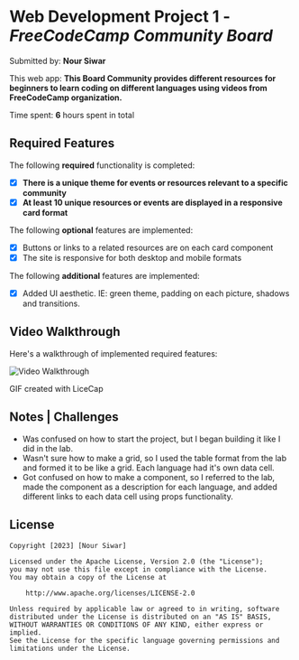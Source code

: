 # Web Development Project 1 - *FreeCodeCamp Community Board*

Submitted by: **Nour Siwar**

This web app: **This Board Community provides different resources for beginners to learn coding on different languages using videos from FreeCodeCamp organization.**

Time spent: **6** hours spent in total

## Required Features

The following **required** functionality is completed:

- [X] **There is a unique theme for events or resources relevant to a specific community**
- [X] **At least 10 unique resources or events are displayed in a responsive card format**

The following **optional** features are implemented:

- [X] Buttons or links to a related resources are on each card component
- [X] The site is responsive for both desktop and mobile formats

The following **additional** features are implemented:

* [X] Added UI aesthetic. IE: green theme, padding on each picture, shadows and transitions. 

## Video Walkthrough

Here's a walkthrough of implemented required features:

<img src='CommunityBoard.gif' title='Video Walkthrough' width='' alt='Video Walkthrough' />

GIF created with LiceCap

## Notes | Challenges

* Was confused on how to start the project, but I began building it like I did in the lab.
* Wasn't sure how to make a grid, so I used the table format from the lab and formed it to be like a grid. Each language had it's own data cell.
* Got confused on how to make a component, so I referred to the lab, made the component as a description for each language, and added different links to each data cell using props functionality.

## License

    Copyright [2023] [Nour Siwar]

    Licensed under the Apache License, Version 2.0 (the "License");
    you may not use this file except in compliance with the License.
    You may obtain a copy of the License at

        http://www.apache.org/licenses/LICENSE-2.0

    Unless required by applicable law or agreed to in writing, software
    distributed under the License is distributed on an "AS IS" BASIS,
    WITHOUT WARRANTIES OR CONDITIONS OF ANY KIND, either express or implied.
    See the License for the specific language governing permissions and
    limitations under the License.
